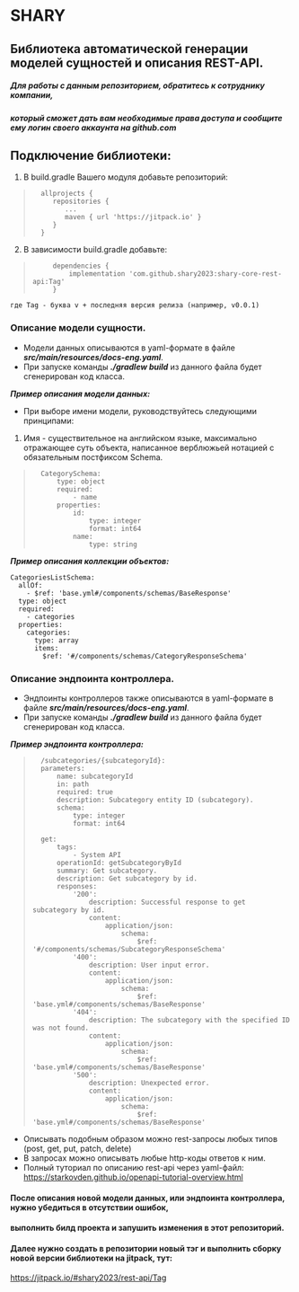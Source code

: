 SHARY
=====
Библиотека автоматической генерации моделей сущностей и описания REST-API.
-----
##### Для работы с данным репозиторием, обратитесь к сотруднику компании, 
##### который сможет дать вам необходимые права доступа и сообщите ему логин своего аккаунта на github.com


Подключение библиотеки:
-----
1. В build.gradle Вашего модуля добавьте репозиторий: 

>
>       allprojects {
>		   repositories {
>			  ...
>			  maven { url 'https://jitpack.io' }
>		   }
>	    }
> 

2. В зависимости build.gradle добавьте:

>          dependencies {
>              implementation 'com.github.shary2023:shary-core-rest-api:Tag'
>          }

    где Tag - буква v + последняя версия релиза (например, v0.0.1)

### Описание модели сущности.

- Модели данных описываются в yaml-формате в файле ___src/main/resources/docs-eng.yaml___. 
- При запуске команды ___./gradlew build___ из данного файла будет сгенерирован код класса.

***Пример описания модели данных:***
- При выборе имени модели, руководствуйтесь следующими принципами:
1. Имя - существительное на английском языке, максимально отражающее суть объекта, написанное
верблюжьей нотацией с обязательным постфиксом Schema.

>
>       CategorySchema:
>           type: object
>           required:
>               - name
>           properties:
>               id:
>                   type: integer
>                   format: int64
>               name:
>                   type: string

***Пример описания коллекции объектов:***

    CategoriesListSchema:
      allOf:
        - $ref: 'base.yml#/components/schemas/BaseResponse'
      type: object
      required:
        - categories
      properties:
        categories:
          type: array
          items:
            $ref: '#/components/schemas/CategoryResponseSchema'

### Описание эндпоинта контроллера.

- Эндпоинты контроллеров также описываются в yaml-формате в файле ___src/main/resources/docs-eng.yaml___.
- При запуске команды ___./gradlew build___ из данного файла будет сгенерирован код класса.

***Пример эндпоинта контроллера:***

>
>       /subcategories/{subcategoryId}:
>       parameters:
>           name: subcategoryId 
>           in: path
>           required: true
>           description: Subcategory entity ID (subcategory).
>           schema:
>               type: integer
>               format: int64
>
>       get:
>           tags:
>               - System API
>           operationId: getSubcategoryById
>           summary: Get subcategory.
>           description: Get subcategory by id.
>           responses:
>               '200':
>                   description: Successful response to get subcategory by id.
>                   content:
>                       application/json:
>                           schema:
>                               $ref: '#/components/schemas/SubcategoryResponseSchema'
>               '400':
>                   description: User input error.
>                   content:
>                       application/json:
>                           schema:
>                               $ref: 'base.yml#/components/schemas/BaseResponse'
>               '404':
>                   description: The subcategory with the specified ID was not found.
>                   content:
>                       application/json:
>                           schema:
>                               $ref: 'base.yml#/components/schemas/BaseResponse'
>               '500':
>                   description: Unexpected error.
>                   content:
>                       application/json:
>                           schema:
>                               $ref: 'base.yml#/components/schemas/BaseResponse'
>

- Описывать подобным образом можно rest-запросы любых типов (post, get, put, patch, delete) 
- В запросах можно описывать любые http-коды ответов к ним.
- Полный туториал по описанию rest-api через yaml-файл: https://starkovden.github.io/openapi-tutorial-overview.html


#### После описания новой модели данных, или эндпоинта контроллера, нужно убедиться в отсутствии ошибок,
#### выполнить билд проекта и запушить изменения в этот репозиторий.

#### Далее нужно создать в репозитории новый тэг и выполнить сборку новой версии библиотеки на jitpack, тут:

https://jitpack.io/#shary2023/rest-api/Tag
